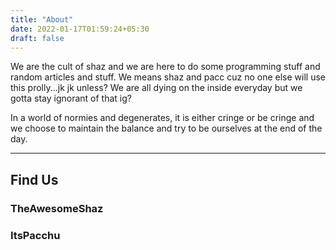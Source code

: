 ```yaml
---
title: "About"
date: 2022-01-17T01:59:24+05:30
draft: false
---
```


We are the cult of shaz and we are here to do some programming stuff and random articles and stuff.
We means shaz and pacc cuz no one else will use this prolly...jk jk unless?
We are all dying on the inside everyday but we gotta stay ignorant of that ig?

In a world of normies and degenerates, it is either cringe or
be cringe and we choose to maintain the balance and try to be ourselves at the end of the day. 

<hr>

## Find Us

### TheAwesomeShaz

<div class="github-card" data-github="TheAwesomeShaz" data-width="400" data-height="150" data-theme="default"></div>
<script src="//cdn.jsdelivr.net/github-cards/latest/widget.js"></script>


### ItsPacchu


<div class="github-card" data-github="itspacchu" data-width="400" data-height="" data-theme="default"></div>
<script src="//cdn.jsdelivr.net/github-cards/latest/widget.js"></script>








